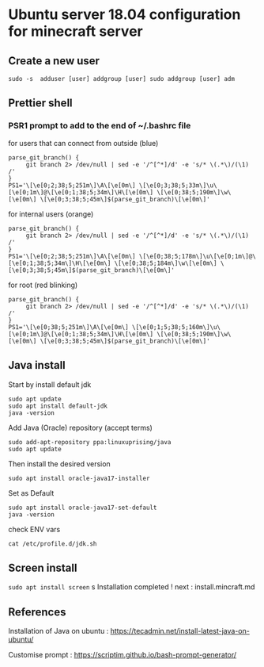 # Ubuntu server 18.04 configuration for minecraft server

## Create a new user
``
sudo -s 
adduser [user]
addgroup [user] sudo
addgroup [user] adm
``

## Prettier shell

### PSR1 prompt to add to the end of ~/.bashrc file

for users that can connect from outside (blue)
```
parse_git_branch() {
     git branch 2> /dev/null | sed -e '/^[^*]/d' -e 's/* \(.*\)/(\1) /'
}
PS1='\[\e[0;2;38;5;251m\]\A\[\e[0m\] \[\e[0;3;38;5;33m\]\u\[\e[0;1m\]@\[\e[0;1;38;5;34m\]\H\[\e[0m\] \[\e[0;38;5;190m\]\w\[\e[0m\] \[\e[0;3;38;5;45m\]$(parse_git_branch)\[\e[0m\]'
```

for internal users (orange)
```
parse_git_branch() {
     git branch 2> /dev/null | sed -e '/^[^*]/d' -e 's/* \(.*\)/(\1) /'
}
PS1='\[\e[0;2;38;5;251m\]\A\[\e[0m\] \[\e[0;38;5;178m\]\u\[\e[0;1m\]@\[\e[0;1;38;5;34m\]\H\[\e[0m\] \[\e[0;38;5;184m\]\w\[\e[0m\] \[\e[0;3;38;5;45m\]$(parse_git_branch)\[\e[0m\]'
```

for root (red blinking)
```
parse_git_branch() {
     git branch 2> /dev/null | sed -e '/^[^*]/d' -e 's/* \(.*\)/(\1) /'
}
PS1='\[\e[0;38;5;251m\]\A\[\e[0m\] \[\e[0;1;5;38;5;160m\]\u\[\e[0;1m\]@\[\e[0;1;38;5;34m\]\H\[\e[0m\] \[\e[0;38;5;190m\]\w\[\e[0m\] \[\e[0;3;38;5;45m\]$(parse_git_branch)\[\e[0m\]'
```

## Java install

Start by install default jdk
```
sudo apt update
sudo apt install default-jdk
java -version
```

Add Java (Oracle) repository (accept terms)
```
sudo add-apt-repository ppa:linuxuprising/java
sudo apt update
```

Then install the desired version
```
sudo apt install oracle-java17-installer
```
Set as Default
```
sudo apt install oracle-java17-set-default
java -version
```
check ENV vars
```
cat /etc/profile.d/jdk.sh 
```


## Screen install
``
sudo apt install screen
``
s
Installation completed ! next : install.mincraft.md


## References
Installation of Java on ubuntu  : https://tecadmin.net/install-latest-java-on-ubuntu/

Customise prompt : https://scriptim.github.io/bash-prompt-generator/